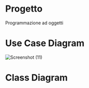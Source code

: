 # Progetto
Programmazione ad oggetti
# Use Case Diagram
![Screenshot (11)](https://user-images.githubusercontent.com/74723335/102017982-9163da00-3d6a-11eb-8ae2-64f2938c7aba.png)
# Class Diagram
